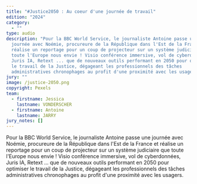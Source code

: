 ```yaml
---
title: "#Justice2050 : Au coeur d'une journée de travail"
edition: "2024"
category:
  - ""
type: audio
description: "Pour la BBC World Service, le journaliste Antoine passe une
  journée avec Noémie, procureure de la République dans l'Est de la France et
  réalise un reportage pour un coup de projecteur sur un système judiciaire que
  toute l'Europe nous envie ! Visio conférence immersive, vol de cyberdonnées,
  Juris IA, Retext ... que de nouveaux outils performant en 2050 pour optimiser
  le travail de la Justice, dégageant les professionnels des tâches
  administratives chronophages au profit d'une proximité avec les usagers. "
jury: ""
image: /justice-2050.png
copyright: Pexels
team:
  - firstname: Jessica
    lastname: VONDERSCHER
  - firstname: Antoine
    lastname: JARRY
jury_notes: []
---
```

Pour la BBC World Service, le journaliste Antoine passe une journée avec Noémie, procureure de la République dans l'Est de la France et réalise un reportage pour un coup de projecteur sur un système judiciaire que toute l'Europe nous envie ! Visio conférence immersive, vol de cyberdonnées, Juris IA, Retext ... que de nouveaux outils performant en 2050 pour optimiser le travail de la Justice, dégageant les professionnels des tâches administratives chronophages au profit d'une proximité avec les usagers.

